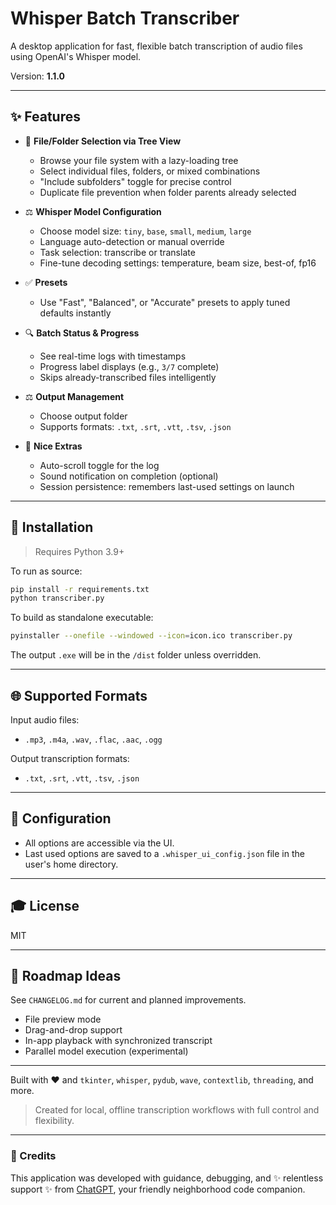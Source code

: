 # Whisper Batch Transcriber

A desktop application for fast, flexible batch transcription of audio files using OpenAI's Whisper model.

Version: **1.1.0**

---

## ✨ Features

- 📂 **File/Folder Selection via Tree View**
  - Browse your file system with a lazy-loading tree
  - Select individual files, folders, or mixed combinations
  - "Include subfolders" toggle for precise control
  - Duplicate file prevention when folder parents already selected

- ⚖️ **Whisper Model Configuration**
  - Choose model size: `tiny`, `base`, `small`, `medium`, `large`
  - Language auto-detection or manual override
  - Task selection: transcribe or translate
  - Fine-tune decoding settings: temperature, beam size, best-of, fp16

- ✅ **Presets**
  - Use "Fast", "Balanced", or "Accurate" presets to apply tuned defaults instantly

- 🔍 **Batch Status & Progress**
  - See real-time logs with timestamps
  - Progress label displays (e.g., `3/7` complete)
  - Skips already-transcribed files intelligently

- ⚖️ **Output Management**
  - Choose output folder
  - Supports formats: `.txt`, `.srt`, `.vtt`, `.tsv`, `.json`

- 🌟 **Nice Extras**
  - Auto-scroll toggle for the log
  - Sound notification on completion (optional)
  - Session persistence: remembers last-used settings on launch

---

## 📁 Installation

> Requires Python 3.9+

To run as source:
```bash
pip install -r requirements.txt
python transcriber.py
```

To build as standalone executable:
```bash
pyinstaller --onefile --windowed --icon=icon.ico transcriber.py
```
The output `.exe` will be in the `/dist` folder unless overridden.

---

## 🌐 Supported Formats
Input audio files:
- `.mp3`, `.m4a`, `.wav`, `.flac`, `.aac`, `.ogg`

Output transcription formats:
- `.txt`, `.srt`, `.vtt`, `.tsv`, `.json`

---

## 🔧 Configuration
- All options are accessible via the UI.
- Last used options are saved to a `.whisper_ui_config.json` file in the user's home directory.

---

## 🎓 License
MIT

---

## 🚀 Roadmap Ideas
See `CHANGELOG.md` for current and planned improvements.

- File preview mode
- Drag-and-drop support
- In-app playback with synchronized transcript
- Parallel model execution (experimental)

---

Built with ❤️ and `tkinter`, `whisper`, `pydub`, `wave`, `contextlib`, `threading`, and more.

> Created for local, offline transcription workflows with full control and flexibility.

---

### 🤖 Credits

This application was developed with guidance, debugging, and ✨ relentless support ✨ from [ChatGPT](https://openai.com/chatgpt), your friendly neighborhood code companion.

